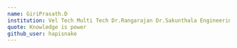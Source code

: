 ```yaml
---
name: GiriPrasath.D
institution: Vel Tech Multi Tech Dr.Rangarajan Dr.Sakunthala Engineering College 
quote: Knowledge is power
github_user: hapisnake
---
```

